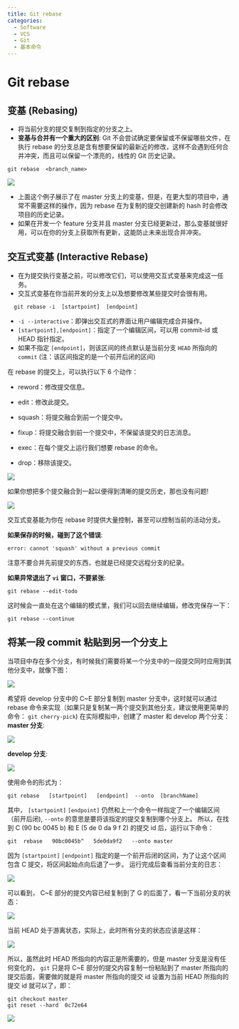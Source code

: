 ```yaml
---
title: Git rebase
categories:
  - Software
  - VCS
  - Git
  - 基本命令
---
```

# Git rebase

## 变基 (Rebasing)

- 将当前分支的提交复制到指定的分支之上。
- **变基与合并有一个重大的区别**: Git 不会尝试确定要保留或不保留哪些文件，在执行 rebase 的分支总是含有想要保留的最新近的修改，这样不会遇到任何合并冲突，而且可以保留一个漂亮的，线性的 Git 历史记录。

```shell
git rebase  <branch_name>
```

![](https://raw.githubusercontent.com/LuShan123888/Files/main/Pictures/2020-12-10-6b8427b4baf6cdfb08b852ab1cdb4941.gif)

- 上面这个例子展示了在 master 分支上的变基，但是，在更大型的项目中，通常不需要这样的操作，因为 rebase 在为复制的提交创建新的 hash 时会修改项目的历史记录。
- 如果在开发一个 feature 分支并且 master 分支已经更新过，那么变基就很好用，可以在你的分支上获取所有更新，这能防止未来出现合并冲突。

## 交互式变基 (Interactive Rebase)

- 在为提交执行变基之前，可以修改它们，可以使用交互式变基来完成这一任务。
- 交互式变基在你当前开发的分支上以及想要修改某些提交时会很有用。

```shell
  git rebase -i  [startpoint]  [endpoint]
```

- `-i --interactive`：即弹出交互式的界面让用户编辑完成合并操作。
- `[startpoint],[endpoint]`：指定了一个编辑区间，可以用 commit-id 或 HEAD 指针指定。
- 如果不指定 `[endpoint]`，则该区间的终点默认是当前分支 `HEAD` 所指向的 `commit` (注：该区间指定的是一个前开后闭的区间)

在 rebase 的提交上，可以执行以下 6 个动作：

- reword：修改提交信息。

- edit：修改此提交。

- squash：将提交融合到前一个提交中。

- fixup：将提交融合到前一个提交中，不保留该提交的日志消息。

- exec：在每个提交上运行我们想要 rebase 的命令。

- drop：移除该提交。

![](https://raw.githubusercontent.com/LuShan123888/Files/main/Pictures/2020-12-10-7189da3226d1fdedeb6a297fbc2b1177.gif)

如果你想把多个提交融合到一起以便得到清晰的提交历史，那也没有问题!

![](https://raw.githubusercontent.com/LuShan123888/Files/main/Pictures/2020-12-10-758ead2cd3914cadc4d822053ad1089a.gif)

交互式变基能为你在 rebase 时提供大量控制，甚至可以控制当前的活动分支。

**如果保存的时候，碰到了这个错误**:

```shell
error: cannot 'squash' without a previous commit
```

注意不要合并先前提交的东西，也就是已经提交远程分支的纪录。

**如果异常退出了 `vi` 窗口，不要紧张**:

```
git rebase --edit-todo
```

这时候会一直处在这个编辑的模式里，我们可以回去继续编辑，修改完保存一下：

```
git rebase --continue
```

## 将某一段 commit 粘贴到另一个分支上

当项目中存在多个分支，有时候我们需要将某一个分支中的一段提交同时应用到其他分支中，就像下图：

![](https://raw.githubusercontent.com/LuShan123888/Files/main/Pictures/2020-12-10-808-20201210114029897.png)


希望将 develop 分支中的 C~E 部分复制到 master 分支中，这时就可以通过 rebase 命令来实现（如果只是复制某一两个提交到其他分支，建议使用更简单的命令： `git cherry-pick`)
在实际模拟中，创建了 master 和 develop 两个分支：
**master 分支**:

![](https://raw.githubusercontent.com/LuShan123888/Files/main/Pictures/2020-12-10-443.png)

**develop 分支**:

![](https://raw.githubusercontent.com/LuShan123888/Files/main/Pictures/2020-12-10-455.png)

使用命令的形式为：

```shell
git rebase   [startpoint]   [endpoint]  --onto  [branchName]
```

其中， `[startpoint]` `[endpoint]` 仍然和上一个命令一样指定了一个编辑区间（前开后闭), `--onto` 的意思是要将该指定的提交复制到哪个分支上。
所以，在找到 C (90 bc 0045 b) 和 E (5 de 0 da 9 f 2) 的提交 id 后，运行以下命令：

```shell
git  rebase   90bc0045b^   5de0da9f2   --onto master
```

因为 `[startpoint]` `[endpoint]` 指定的是一个前开后闭的区间，为了让这个区间包含 C 提交，将区间起始点向后退了一步。
运行完成后查看当前分支的日志：

![](https://raw.githubusercontent.com/LuShan123888/Files/main/Pictures/2020-12-10-488.png)

可以看到， C~E 部分的提交内容已经复制到了 G 的后面了，看一下当前分支的状态：

![](https://raw.githubusercontent.com/LuShan123888/Files/main/Pictures/2020-12-10-439.png)

当前 HEAD 处于游离状态，实际上，此时所有分支的状态应该是这样：

![](https://raw.githubusercontent.com/LuShan123888/Files/main/Pictures/2020-12-10-755.png)



所以，虽然此时 HEAD 所指向的内容正是所需要的，但是 master 分支是没有任何变化的， `git` 只是将 C~E 部分的提交内容复制一份粘贴到了 master 所指向的提交后面，需要做的就是将 master 所指向的提交 id 设置为当前 HEAD 所指向的提交 id 就可以了，即：

```shell
git checkout master
git reset --hard  0c72e64
```

![](https://raw.githubusercontent.com/LuShan123888/Files/main/Pictures/2020-12-10-689.png)